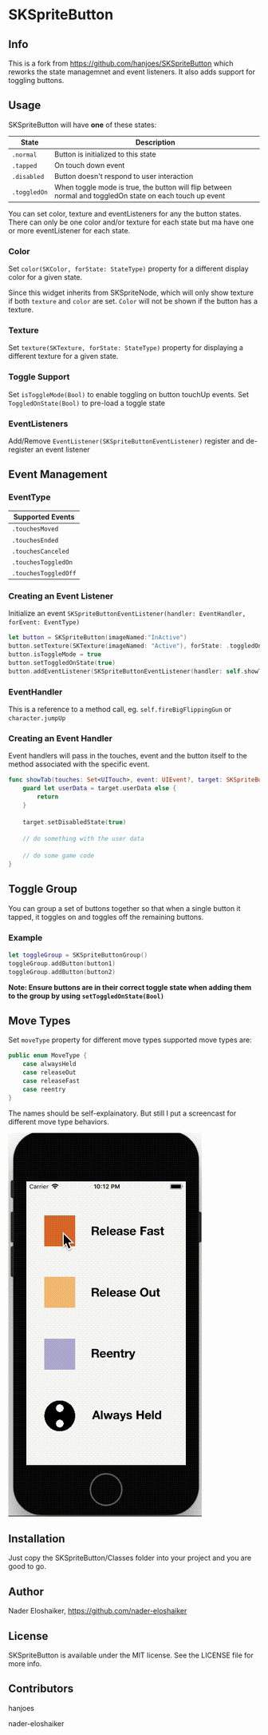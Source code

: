 # SKSpriteButton

## Info

This is a fork from https://github.com/hanjoes/SKSpriteButton which reworks the state managemnet and event listeners. It also adds support for toggling buttons.

## Usage 

SKSpriteButton will have **one** of these states:

| State        | Description                                                                                              |
|--------------|----------------------------------------------------------------------------------------------------------|
| `.normal`    | Button is initialized to this state                                                                      |
| `.tapped`    | On touch down event                                                                                      |
| `.disabled`  | Button doesn't respond to user interaction                                                               |
| `.toggledOn` | When toggle mode is true, the button will flip between normal and toggledOn state on each touch up event |

You can set color, texture and eventListeners for any the button states. There can only be one color and/or texture for each state but ma have one or more eventListener for each state.

### Color

Set `color(SKColor, forState: StateType)` property for a different display color for a given state.

Since this widget inherits from SKSpriteNode, which will only show texture if both `texture` and `color` are set. `Color` will not be shown if the button has a texture.

### Texture

Set `texture(SKTexture, forState: StateType)` property for displaying a different texture for a given state.

### Toggle Support

Set `isToggleMode(Bool)` to enable toggling on button touchUp events.
Set `ToggledOnState(Bool)` to pre-load a toggle state

### EventListeners

Add/Remove `EventListener(SKSpriteButtonEventListener)` register and de-register an event listener

## Event Management

### EventType

| Supported Events     |
|----------------------|
| `.touchesMoved`      |
| `.touchesEnded`      |
| `.touchesCanceled`   |
| `.touchesToggledOn`  |
| `.touchesToggledOff` |

### Creating an Event Listener

Initialize an event `SKSpriteButtonEventListener(handler: EventHandler, forEvent: EventType)`

```swift
let button = SKSpriteButton(imageNamed:"InActive")
button.setTexture(SKTexture(imageNamed: "Active"), forState: .toggledOn)
button.isToggleMode = true
button.setToggledOnState(true)
button.addEventListener(SKSpriteButtonEventListener(handler: self.showTab, forEvent: .touchesToggledOn))
```

### EventHandler

This is a reference to a method call, eg. `self.fireBigFlippingGun` or `character.jumpUp`

### Creating an Event Handler

Event handlers will pass in the touches, event and the button itself to the method associated with the specific event.

```swift
func showTab(touches: Set<UITouch>, event: UIEvent?, target: SKSpriteButton) {
    guard let userData = target.userData else {
        return
    }

    target.setDisabledState(true)

    // do something with the user data

    // do some game code
}
```

## Toggle Group

You can group a set of buttons together so that when a single button it tapped, it toggles on and toggles off the remaining buttons.

### Example

```swift
let toggleGroup = SKSpriteButtonGroup()
toggleGroup.addButton(button1)
toggleGroup.addButton(button2)
```

__Note: Ensure buttons are in their correct toggle state when adding them to the group by using `setToggledOnState(Bool)`__

## Move Types

Set `moveType` property for different move types supported move types are:

```Swift
public enum MoveType {
    case alwaysHeld
    case releaseOut
    case releaseFast
    case reentry
}
```

The names should be self-explainatory. But still I put a screencast for different move type behaviors.

![Demo](./ios_demo.gif)

## Installation

Just copy the SKSpriteButton/Classes folder into your project and you are good to go.

## Author

Nader Eloshaiker, https://github.com/nader-eloshaiker

## License

SKSpriteButton is available under the MIT license. See the LICENSE file for more info.

## Contributors

hanjoes

nader-eloshaiker
